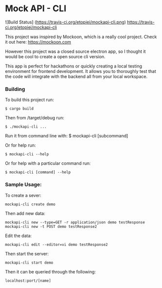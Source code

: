 # Mock API - CLI

![Build Status] (https://travis-ci.org/etopiei/mockapi-cli.png)
https://travis-ci.org/etopiei/mockapi-cli

This project was inspired by Mockoon, which is a really cool project.
Check it out here: <https://mockoon.com>

However this project was a closed source electron app, so I thought it would
be cool to create a open source cli version.

This app is perfect for hackathons or quickly creating a local testing environment for frontend development. It allows you to thoroughly test that the code will integrate with the backend all from your local workspace.

### Building

To build this project run:

	$ cargo build

Then from /target/debug run:

	$ ./mockapi-cli ...

Run it from command line with:
	$ mockapi-cli \[subcommand] <servername>

Or for help run:

	$ mockapi-cli --help

Or for help with a particular command run:

	$ mockapi-cli [command] --help

### Sample Usage:
To create a sever:

	mockapi-cli create demo

Then add new data:

	mockapi-cli new --type=GET -r application/json demo testResponse
	mockapi-cli new -t POST demo testResponse2

Edit the data:

	mockapi-cli edit --editor=vi demo testResponse2 

Then start the server:

	mockapi-cli start demo

Then it can be queried through the following:

 	localhost:port/[name]
